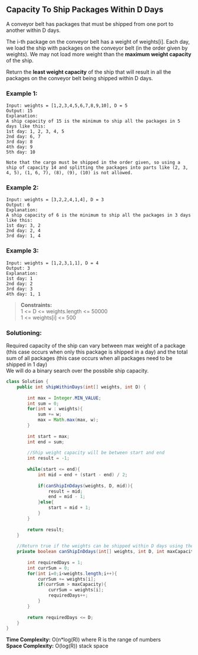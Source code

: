 ## Capacity To Ship Packages Within D Days

A conveyor belt has packages that must be shipped from one port to another within D days.

The i-th package on the conveyor belt has a weight of weights[i].  Each day, we load the ship with packages on the conveyor belt (in the order given by weights). We may not load more weight than the **maximum weight capacity** of the ship.

Return the **least weight capacity** of the ship that will result in all the packages on the conveyor belt being shipped within D days.

### Example 1:
```
Input: weights = [1,2,3,4,5,6,7,8,9,10], D = 5
Output: 15
Explanation: 
A ship capacity of 15 is the minimum to ship all the packages in 5 days like this:
1st day: 1, 2, 3, 4, 5
2nd day: 6, 7
3rd day: 8
4th day: 9
5th day: 10

Note that the cargo must be shipped in the order given, so using a ship of capacity 14 and splitting the packages into parts like (2, 3, 4, 5), (1, 6, 7), (8), (9), (10) is not allowed. 
```

### Example 2:
```
Input: weights = [3,2,2,4,1,4], D = 3
Output: 6
Explanation: 
A ship capacity of 6 is the minimum to ship all the packages in 3 days like this:
1st day: 3, 2
2nd day: 2, 4
3rd day: 1, 4
```


### Example 3:
```
Input: weights = [1,2,3,1,1], D = 4
Output: 3
Explanation: 
1st day: 1
2nd day: 2
3rd day: 3
4th day: 1, 1
```

> **Constraints:**  
> 1 <= D <= weights.length <= 50000  
> 1 <= weights[i] <= 500  


 ### Solutioning:
Required capacity of the ship can vary between max weight of a package (this case occurs when only this package is shipped in a day) and the total sum of all packages (this case occurs when all packages need to be shipped in 1 day)  
We will do a binary search over the possbile ship capacity.  

```java
class Solution {
    public int shipWithinDays(int[] weights, int D) {
        
        int max = Integer.MIN_VALUE;
        int sum = 0;
        for(int w : weights){
            sum += w;
            max = Math.max(max, w);
        }
                
        int start = max;
        int end = sum;
        
        //Ship weight capacity will be between start and end 
        int result = -1;
        
        while(start <= end){
            int mid = end + (start - end) / 2;
            
            if(canShipInDdays(weights, D, mid)){
                result = mid;
                end = mid - 1;
            }else{
                start = mid + 1;
            }
        }
        
        return result;
    }
    
    //Return true if the weights can be shipped within D days using the given maxCapacity
    private boolean canShipInDdays(int[] weights, int D, int maxCapacity) {
        
        int requiredDays = 1;
        int currSum = 0;
        for(int i=0;i<weights.length;i++){
            currSum += weights[i];
            if(currSum > maxCapacity){
                currSum = weights[i];
                requiredDays++;
            }
        }
                
        return requiredDays <= D;
    }
}
```  
**Time Complexity:** O(n*log(R)) where R is the range of numbers  
**Space Complexity:** O(log(R)) stack space  

